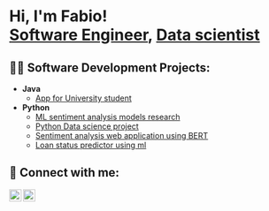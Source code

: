 <h1>Hi, I'm Fabio! <br/><a href="https://github.com/FabioERodrigues">Software Engineer</a>, <a href="https://www.linkedin.com/in/fabio-e-rodrigues/">Data scientist</a></a></h1>

<h2>👨‍💻 Software Development Projects:</h2>

<!--
**- <b>Data Structures and Algorithms Practice (AlgoExpert)</b>
  - [Praciting DS & Algos in Python](https://github.com/joshmadakor1/Algorithms-Practice)
- <b>Full Stack Web App (React, NodeJS, Azure, and Machine Learning Components)</b>
  - [Image Analysis Middleware](https://github.com/joshmadakor1/4chan-Image-Analysis-Middleware-C964) <b><i>(Potentially NSFW)</b></i>
  -->
- <b>Java</b>
  - [App for University student](https://github.com/FabioERodrigues/University-Dashboard-App)
- <b>Python</b>
  - [ML sentiment analysis models research](https://github.com/FabioERodrigues/Sentiment-analysis-model-research)
  - [Python Data science project](https://github.com/FabioERodrigues/PythonDataScienceProject)
  - [Sentiment analysis web application using BERT](https://github.com/FabioERodrigues/sentiment-analysis-python)
  - [Loan status predictor using ml](https://github.com/FabioERodrigues/Loan-status-predictor-using-ml)
  
<!--
<h2>📺 Popular YouTube Videos</h2>

- [How to get into Cybersecurity Starting From Zero](https://www.youtube.com/watch?v=a83ASGn_V_s)
- [A Day in the Life of a Cybersecurity Anayst](https://www.youtube.com/watch?v=uHy3oM7NnoU)
- [How to Create a KeyLogger (C#)](https://www.youtube.com/watch?v=N-L9hklSlNk)
- [Ransomware Demonstration (C#)](https://www.youtube.com/watch?v=OfvdQeh79s0)
- [Is WGU Legit?](https://www.youtube.com/watch?v=E2MwRWxDBkA)
  -->
<h2> 🤳 Connect with me:</h2>


[<img align="left" alt="JoshMadakor | LinkedIn" width="22px" src="https://cdn.jsdelivr.net/npm/simple-icons@v3/icons/linkedin.svg" />][linkedin]
[<img align="left" alt="JoshMadakor | Instagram" width="22px" src="https://cdn.jsdelivr.net/npm/simple-icons@v3/icons/instagram.svg" />][instagram]


[instagram]: https://www.instagram.com/fabio.7_/
[linkedin]: https://www.linkedin.com/in/fabio-e-rodrigues/

<!--
**joshmadakor1/joshmadakor1** is a ✨ _special_ ✨ repository because its `README.md` (this file) appears on your GitHub profile.

Here are some ideas to get you started:

- 🔭 I’m currently working on ...
- 🌱 I’m currently learning ...
- 👯 I’m looking to collaborate on ...
- 🤔 I’m looking for help with ...
- 💬 Ask me about ...
- 📫 How to reach me: ...
- 😄 Pronouns: ...
- ⚡ Fun fact: ...
-->
